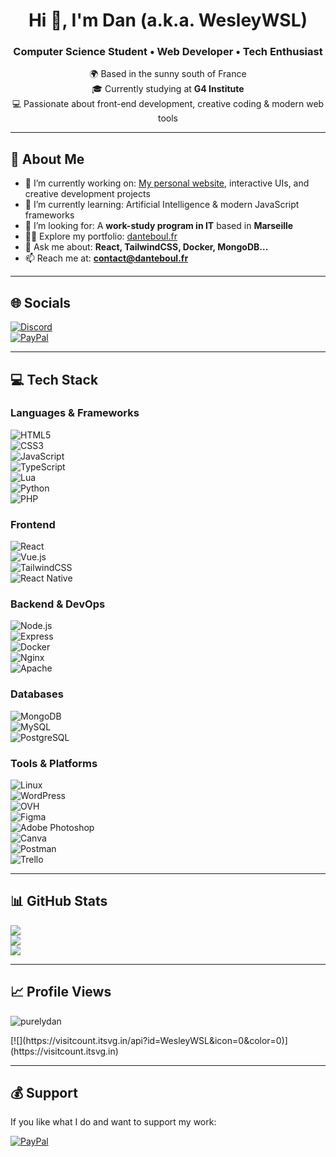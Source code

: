 <h1 align="center">Hi 👋, I'm Dan (a.k.a. WesleyWSL)</h1>
<h3 align="center">Computer Science Student • Web Developer • Tech Enthusiast</h3>

<p align="center">
🌍 Based in the sunny south of France<br>
🎓 Currently studying at <strong>G4 Institute</strong><br>
💻 Passionate about front-end development, creative coding & modern web tools
</p>

---

## 🚀 About Me

- 🔭 I’m currently working on: [My personal website](https://danteboul.fr), interactive UIs, and creative development projects  
- 🌱 I’m currently learning: Artificial Intelligence & modern JavaScript frameworks  
- 🤝 I’m looking for: A **work-study program in IT** based in **Marseille**  
- 👨‍💻 Explore my portfolio: [danteboul.fr](https://danteboul.fr)  
- 💬 Ask me about: **React, TailwindCSS, Docker, MongoDB...**  
- 📫 Reach me at: **contact@danteboul.fr**

---

## 🌐 Socials

[![Discord](https://img.shields.io/badge/Discord-%237289DA.svg?logo=discord&logoColor=white)](https://discord.gg/UkrainianCat.)  
[![PayPal](https://img.shields.io/badge/PayPal-00457C?style=for-the-badge&logo=paypal&logoColor=white)](https://paypal.me/WesleyDEV)

---

## 💻 Tech Stack

### Languages & Frameworks  
![HTML5](https://img.shields.io/badge/html5-%23E34F26.svg?style=for-the-badge&logo=html5&logoColor=white)  
![CSS3](https://img.shields.io/badge/css3-%231572B6.svg?style=for-the-badge&logo=css3&logoColor=white)  
![JavaScript](https://img.shields.io/badge/javascript-%23323330.svg?style=for-the-badge&logo=javascript&logoColor=%23F7DF1E)  
![TypeScript](https://img.shields.io/badge/typescript-%23007ACC.svg?style=for-the-badge&logo=typescript&logoColor=white)  
![Lua](https://img.shields.io/badge/lua-%232C2D72.svg?style=for-the-badge&logo=lua&logoColor=white)  
![Python](https://img.shields.io/badge/python-3670A0?style=for-the-badge&logo=python&logoColor=ffdd54)  
![PHP](https://img.shields.io/badge/php-%23777BB4.svg?style=for-the-badge&logo=php&logoColor=white)  

### Frontend  
![React](https://img.shields.io/badge/react-%2320232a.svg?style=for-the-badge&logo=react&logoColor=%2361DAFB)  
![Vue.js](https://img.shields.io/badge/vuejs-%2335495e.svg?style=for-the-badge&logo=vue.js&logoColor=%234FC08D)  
![TailwindCSS](https://img.shields.io/badge/tailwindcss-%2338B2AC.svg?style=for-the-badge&logo=tailwind-css&logoColor=white)  
![React Native](https://img.shields.io/badge/react--native-%2320232a.svg?style=for-the-badge&logo=react&logoColor=%2361DAFB)  

### Backend & DevOps  
![Node.js](https://img.shields.io/badge/node.js-%2343853D.svg?style=for-the-badge&logo=node.js&logoColor=white)  
![Express](https://img.shields.io/badge/express.js-%23404d59.svg?style=for-the-badge&logo=express&logoColor=white)  
![Docker](https://img.shields.io/badge/docker-%230db7ed.svg?style=for-the-badge&logo=docker&logoColor=white)  
![Nginx](https://img.shields.io/badge/nginx-%23009639.svg?style=for-the-badge&logo=nginx&logoColor=white)  
![Apache](https://img.shields.io/badge/apache-%23D42029.svg?style=for-the-badge&logo=apache&logoColor=white)  

### Databases  
![MongoDB](https://img.shields.io/badge/MongoDB-%234ea94b.svg?style=for-the-badge&logo=mongodb&logoColor=white)  
![MySQL](https://img.shields.io/badge/mysql-4479A1.svg?style=for-the-badge&logo=mysql&logoColor=white)  
![PostgreSQL](https://img.shields.io/badge/postgresql-%23316192.svg?style=for-the-badge&logo=postgresql&logoColor=white)  

### Tools & Platforms  
![Linux](https://img.shields.io/badge/linux-%23FCC624.svg?style=for-the-badge&logo=linux&logoColor=black)  
![WordPress](https://img.shields.io/badge/WordPress-%23117AC9.svg?style=for-the-badge&logo=WordPress&logoColor=white)  
![OVH](https://img.shields.io/badge/ovh-%23123F6D.svg?style=for-the-badge&logo=ovh&logoColor=#123F6D)  
![Figma](https://img.shields.io/badge/figma-%23F24E1E.svg?style=for-the-badge&logo=figma&logoColor=white)  
![Adobe Photoshop](https://img.shields.io/badge/adobe%20photoshop-%2331A8FF.svg?style=for-the-badge&logo=adobe%20photoshop&logoColor=white)  
![Canva](https://img.shields.io/badge/Canva-%2300C4CC.svg?style=for-the-badge&logo=Canva&logoColor=white)  
![Postman](https://img.shields.io/badge/Postman-FF6C37?style=for-the-badge&logo=postman&logoColor=white)  
![Trello](https://img.shields.io/badge/Trello-%23026AA7.svg?style=for-the-badge&logo=Trello&logoColor=white)  

---

## 📊 GitHub Stats

![](https://github-readme-stats.vercel.app/api?username=PurelyDan&theme=dark&hide_border=false&include_all_commits=true&count_private=true)<br/>
![](https://github-readme-streak-stats.herokuapp.com/?user=PurelyDan&theme=dark&hide_border=false)<br/>
![](https://github-readme-stats.vercel.app/api/top-langs/?username=PurelyDan&theme=dark&hide_border=false&layout=compact)

---

## 📈 Profile Views

<p align="left"> <img src="https://komarev.com/ghpvc/?username=purelydan&label=Profile%20views&color=0e75b6&style=flat" alt="purelydan" /> </p>  
[![](https://visitcount.itsvg.in/api?id=WesleyWSL&icon=0&color=0)](https://visitcount.itsvg.in)

---

## 💰 Support

If you like what I do and want to support my work:

[![PayPal](https://img.shields.io/badge/PayPal-00457C?style=for-the-badge&logo=paypal&logoColor=white)](https://paypal.me/WesleyDEV)
